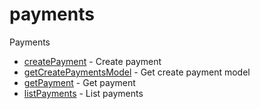 # payments

Payments


* [createPayment](createpayment.md) - Create payment
* [getCreatePaymentsModel](getcreatepaymentsmodel.md) - Get create payment model
* [getPayment](getpayment.md) - Get payment
* [listPayments](listpayments.md) - List payments